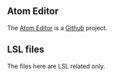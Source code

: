 ## Atom Editor

The [Atom Editor](https://www.atom.io) is a [Github](https://www.github.com) project.

## LSL files

The files here are LSL related only.
